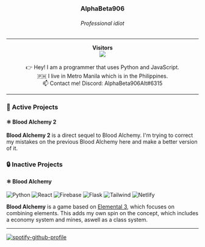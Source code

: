 
<h3 align="center">AlphaBeta906</h3>
<h6 align="center">Professional idiot</h6>

---
<p align="center">
  <b>Visitors</b><br/>
  <img src="https://profile-counter.glitch.me/AlphaBeta906/count.svg" /><br/><br/>
  👉 Hey! I am a programmer that uses Python and JavaScript.<br/>
  🇵🇭 I live in Metro Manila which is in the Philippines.<br/>
  📫 Contact me! Discord: AlphaBeta906Alt#6315
</p>

---
### 🌱 Active Projects

#### ⚛️ Blood Alchemy 2
**Blood Alchemy 2** is a direct sequel to Blood Alchemy. I'm trying to correct my mistakes on the previous Blood Alchemy here and make a better version of it.

### 🔒 Inactive Projects

#### ⚛️ Blood Alchemy
![Python](https://img.shields.io/badge/Python-14354C?style=for-the-badge&logo=python&logoColor=white)
![React](https://img.shields.io/badge/React-20232A?style=for-the-badge&logo=react&logoColor=61DAFB)
![Firebase](https://img.shields.io/badge/firebase-222?style=for-the-badge&logo=firebase&logoColor=FFCA28)
![Flask](https://img.shields.io/badge/Flask-000000?style=for-the-badge&logo=flask&logoColor=white)
![Tailwind](https://img.shields.io/badge/Tailwind_CSS-38B2AC?style=for-the-badge&logo=tailwind-css&logoColor=white)
![Netlify](https://img.shields.io/badge/netlify-%23000000.svg?style=for-the-badge&logo=netlify&logoColor=#00C7B7)

**Blood Alchemy** is a game based on [Elemental 3](https://www.youtube.com/watch?v=rQWwfYSUckY), which focuses on combining elements. This adds my own spin on the concept, which includes a economy system and mines, aswell as a class system.

---
[![spotify-github-profile](https://spotify-github-profile.vercel.app/api/view?uid=31fixzkr6jmdg7uba34jb6qt6kgq&cover_image=true&theme=novatorem&show_offline=false&background_color=121212&interchange=false&bar_color=f50000&bar_color_cover=true)](https://github.com/kittinan/spotify-github-profile)
